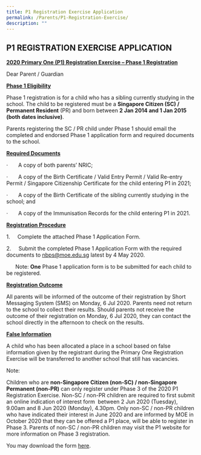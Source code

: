 ```yaml
---
title: P1 Registration Exercise Application
permalink: /Parents/P1-Registration-Exercise/
description: ""
---
```



## P1 REGISTRATION EXERCISE APPLICATION


**<u>2020 Primary One (P1) Registration Exercise – Phase 1 Registration</u>**

Dear Parent / Guardian

**<u>Phase 1 Eligibility</u>**

Phase 1 registration is for a child who has a sibling currently studying in the school. The child to be registered must be a **Singapore Citizen (SC) / Permanent Resident** (PR) and born between **2 Jan 2014 and 1 Jan 2015 (both dates inclusive)**.

Parents registering the SC / PR child under Phase 1 should email the completed and endorsed Phase 1 application form and required documents to the school.

**<u>Required Documents</u>**

·       A copy of both parents’ NRIC;

·       A copy of the Birth Certificate / Valid Entry Permit / Valid Re-entry Permit / Singapore Citizenship Certificate for the child entering P1 in 2021;

·       A copy of the Birth Certificate of the sibling currently studying in the school; and

·       A copy of the Immunisation Records for the child entering P1 in 2021.

**<u>Registration Procedure</u>**

1.     Complete the attached Phase 1 Application Form.

2.     Submit the completed Phase 1 Application Form with the required documents to nbps@moe.edu.sg latest by 4 May 2020.

      Note: **One** Phase 1 application form is to be submitted for each child to be registered.

**<u>Registration Outcome</u>**

All parents will be informed of the outcome of their registration by Short Messaging System (SMS) on Monday, 6 Jul 2020. Parents need not return to the school to collect their results. Should parents not receive the outcome of their registration on Monday, 6 Jul 2020, they can contact the school directly in the afternoon to check on the results.

**<u>False Information</u>**

A child who has been allocated a place in a school based on false information given by the registrant during the Primary One Registration Exercise will be transferred to another school that still has vacancies.   

  

Note:

Children who are **non-Singapore Citizen (non-SC) / non-Singapore Permanent (non-PR)** can only register under Phase 3 of the 2020 P1 Registration Exercise. Non-SC / non-PR children are required to first submit an online indication of interest form  between 2 Jun 2020 (Tuesday), 9.00am and 8 Jun 2020 (Monday), 4.30pm. Only non-SC / non-PR children who have indicated their interest in June 2020 and are informed by MOE in October 2020 that they can be offered a P1 place, will be able to register in Phase 3. Parents of non-SC / non-PR children may visit the P1 website for more information on Phase 3 registration.

You may download the form [here](/files/2nd%20version%202020%20P1%20Registration%20Exercise%20Application%20Form_Phase%201.pdf).
	
